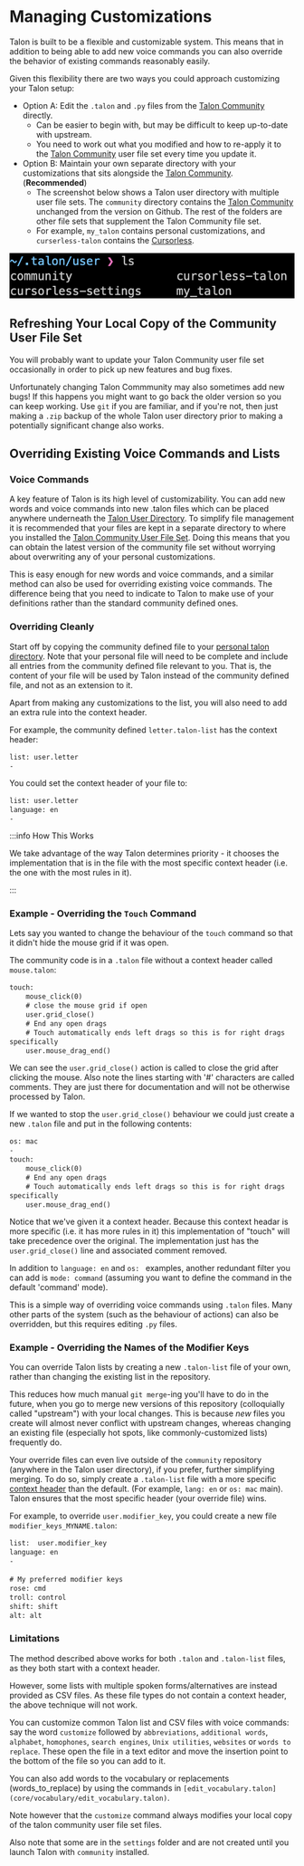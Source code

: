 # Managing Customizations

Talon is built to be a flexible and customizable system. This means that in addition to being able to add new voice commands you can also override the behavior of existing commands reasonably easily.

Given this flexibility there are two ways you could approach customizing your Talon setup:

- Option A: Edit the `.talon` and `.py` files from the [Talon Community](https://github.com/talonhub/community) directly.
  - Can be easier to begin with, but may be difficult to keep up-to-date with upstream.
  - You need to work out what you modified and how to re-apply it to the [Talon Community](https://github.com/talonhub/community) user file set every time you update it.
- Option B: Maintain your own separate directory with your customizations that sits alongside the [Talon Community](https://github.com/talonhub/community). (**Recommended**)
  - The screenshot below shows a Talon user directory with multiple user file sets. The `community` directory contains the [Talon Community](https://github.com/talonhub/community) unchanged from the version on Github. The rest of the folders are other file sets that supplement the Talon Community file set.
  - For example, `my_talon` contains personal customizations, and `curserless-talon` contains the [Cursorless](https://github.com/cursorless-dev/cursorless).

![Screen shot of Talon user directory](/img/talon_user_folders.png)

## Refreshing Your Local Copy of the Community User File Set

You will probably want to update your Talon Community user file set occasionally in order to pick up new features and bug fixes.

Unfortunately changing Talon Commmunity may also sometimes add new bugs! If this happens you might want to go back the older version so you can keep working. Use `git` if you are familiar, and if you're not, then just making a `.zip` backup of the whole Talon user directory prior to making a potentially significant change also works.

## Overriding Existing Voice Commands and Lists

### Voice Commands

A key feature of Talon is its high level of customizability.
You can add new words and voice commands into new .talon files which can be placed anywhere underneath the [Talon User Directory](/docs/Resource%20Hub/terminology.md#talon-user-directory).
To simplify file management it is recommended that your files are kept in a separate directory to where you installed the [Talon Community User File Set](/docs/Resource%20Hub/terminology.md#talon-community-user-file-set).
Doing this means that you can obtain the latest version of the community file set without worrying about overwriting any of your personal customizations.

This is easy enough for new words and voice commands, and a similar method can also be used for overriding existing voice commands.
The difference being that you need to indicate to Talon to make use of your definitions rather than the standard community defined ones.

### Overriding Cleanly

Start off by copying the community defined file to your [personal talon directory](/docs/Resource%20Hub/terminology.md#personal-talon-directory).
Note that your personal file will need to be complete and include all entries from the community defined file relevant to you.
That is, the content of your file will be used by Talon instead of the community defined file, and not as an extension to it.

Apart from making any customizations to the list, you will also need to add an extra rule into the context header.

For example, the community defined `letter.talon-list` has the context header:

```talon
list: user.letter
-
```

You could set the context header of your file to:

```talon
list: user.letter
language: en
-
```

:::info How This Works

We take advantage of the way Talon determines priority - it chooses the implementation that is in the file with the most specific context header
(i.e. the one with the most rules in it).

:::

### Example - Overriding the `Touch` Command

Lets say you wanted to change the behaviour of the `touch` command so that it didn't hide the mouse grid if it was open.

The community code is in a `.talon` file without a context header called `mouse.talon`:

```talon
touch:
    mouse_click(0)
    # close the mouse grid if open
    user.grid_close()
    # End any open drags
    # Touch automatically ends left drags so this is for right drags specifically
    user.mouse_drag_end()
```

We can see the `user.grid_close()` action is called to close the grid after clicking the mouse. Also note the lines starting with '#' characters are called comments. They are just there for documentation and will not be otherwise processed by Talon.

If we wanted to stop the `user.grid_close()` behaviour we could just create a new `.talon` file and put in the following contents:

```talon
os: mac
-
touch:
    mouse_click(0)
    # End any open drags
    # Touch automatically ends left drags so this is for right drags specifically
    user.mouse_drag_end()
```

Notice that we've given it a context header. Because this context headar is more specific (i.e. it has more rules in it) this implementation of "touch" will take precedence over the original. The implementation just has the `user.grid_close()` line and associated comment removed.

In addition to `language: en` and `os: ` examples, another redundant filter you can add is `mode: command` (assuming you want to define the command in the default 'command' mode).

This is a simple way of overriding voice commands using `.talon` files. Many other parts of the system (such as the behaviour of actions) can also be overridden, but this requires editing `.py` files.

### Example - Overriding the Names of the Modifier Keys

You can override Talon lists by creating a new `.talon-list` file of your own, rather than changing the existing list in the repository.

This reduces how much manual `git merge`-ing you'll have to do in the future, when you go to merge new versions of this repository (colloquially called "upstream") with your local changes. This is because _new_ files you create will almost never conflict with upstream changes, whereas changing an existing file (especially hot spots, like commonly-customized lists) frequently do.

Your override files can even live outside of the `community` repository (anywhere in the Talon user directory), if you prefer, further simplifying merging.
To do so, simply create a `.talon-list` file with a more specific [context header](https://talon.wiki/Customization/talon-files#context-header) than the default. (For example, `lang: en` or `os: mac` main). Talon ensures that the most specific header (your override file) wins.

For example, to override `user.modifier_key`, you could create a new file `modifier_keys_MYNAME.talon`:

```talon
list:  user.modifier_key
language: en
-

# My preferred modifier keys
rose: cmd
troll: control
shift: shift
alt: alt
```

### Limitations

The method described above works for both `.talon` and `.talon-list` files, as they both start with a context header.

However, some lists with multiple spoken forms/alternatives are instead provided as CSV files. As these file types do not contain a context header,
the above technique will not work.

You can customize common Talon list and CSV files with voice commands: say the word `customize` followed by `abbreviations`, `additional words`, `alphabet`, `homophones`, `search engines`, `Unix utilities`, `websites` or `words to replace`. These open the file in a text editor and move the insertion point to the bottom of the file so you can add to it.

You can also add words to the vocabulary or replacements (words_to_replace) by using the commands in `[edit_vocabulary.talon](core/vocabulary/edit_vocabulary.talon)`.

Note however that the `customize` command always modifies your local copy of the talon community user file set files.

Also note that some are in the `settings` folder and are not created until you launch Talon with `community` installed.
